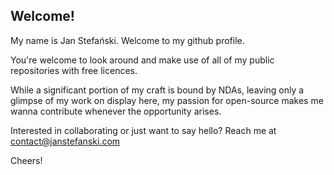 ## Welcome!

My name is Jan Stefański. Welcome to my github profile.

You're welcome to look around and make use of all of my public repositories with free licences.

While a significant portion of my craft is bound by NDAs, leaving only a glimpse of my work on display here, my passion for open-source makes me wanna contribute whenever the opportunity arises.

Interested in collaborating or just want to say hello? Reach me at [contact@janstefanski.com](mailto:contact@janstefanski.com "Mail me")

Cheers!
